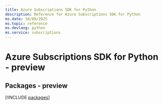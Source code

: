 ```yaml
---
title: Azure Subscriptions SDK for Python
description: Reference for Azure Subscriptions SDK for Python
ms.date: 10/09/2025
ms.topic: reference
ms.devlang: python
ms.service: subscriptions
---
```

# Azure Subscriptions SDK for Python - preview
## Packages - preview
[!INCLUDE [packages](subscriptions-index.md)]